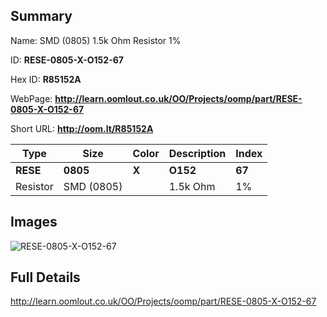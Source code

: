 

## Summary
 
Name:  SMD (0805) 1.5k Ohm Resistor 1% 

ID: __RESE-0805-X-O152-67__

Hex ID: __R85152A__

WebPage: __http://learn.oomlout.co.uk/OO/Projects/oomp/part/RESE-0805-X-O152-67__

Short URL: __http://oom.lt/R85152A__


| Type   | Size   | Color   | Description   | Index   |    
| ----- | ------   | ------   | -----   | ----   |    
| __RESE__   					| __0805__   					| __X__    						| __O152__    					| __67__ |    
| Resistor		| SMD (0805)	| 		| 1.5k Ohm	| 1%	|

## Images
![RESE-0805-X-O152-67](http://oomlout.com/oomp-gen/parts/RESE-0805-X-O152-67/RESE-0805-X-O152-67_420.jpg)

## Full Details

 http://learn.oomlout.co.uk/OO/Projects/oomp/part/RESE-0805-X-O152-67

